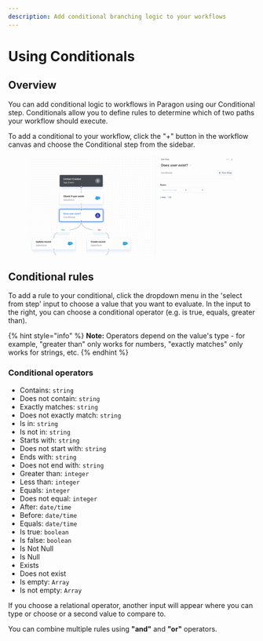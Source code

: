 ```yaml
---
description: Add conditional branching logic to your workflows
---
```


# Using Conditionals

## Overview

You can add conditional logic to workflows in Paragon using our Conditional step. Conditionals allow you to define rules to determine which of two paths your workflow should execute.

To add a conditional to your workflow, click the "+" button in the workflow canvas and choose the Conditional step from the sidebar.

<figure><img src="../.gitbook/assets/Using Conditionals in a Paragon Connect workflow.gif" alt=""><figcaption></figcaption></figure>

## Conditional rules

To add a rule to your conditional, click the dropdown menu in the 'select from step' input to choose a value that you want to evaluate. In the input to the right, you can choose a conditional operator (e.g. is true, equals, greater than).&#x20;

{% hint style="info" %}
**Note:** Operators depend on the value's type - for example, "greater than" only works for numbers, "exactly matches" only works for strings, etc.
{% endhint %}

### Conditional operators

* Contains: `string`
* Does not contain: `string`
* Exactly matches: `string`
* Does not exactly match: `string`
* Is in: `string`
* Is not in: `string`
* Starts with: `string`
* Does not start with: `string`
* Ends with: `string`
* Does not end with: `string`
* Greater than: `integer`
* Less than: `integer`
* Equals: `integer`
* Does not equal: `integer`
* After: `date/time`
* Before: `date/time`
* Equals: `date/time`
* Is true: `boolean`
* Is false: `boolean`
* Is Not Null
* Is Null
* Exists
* Does not exist
* Is empty: `Array`
* Is not empty: `Array`

If you choose a relational operator, another input will appear where you can type or choose or a second value to compare to.

You can combine multiple rules using **"and"** and **"or"** operators.
